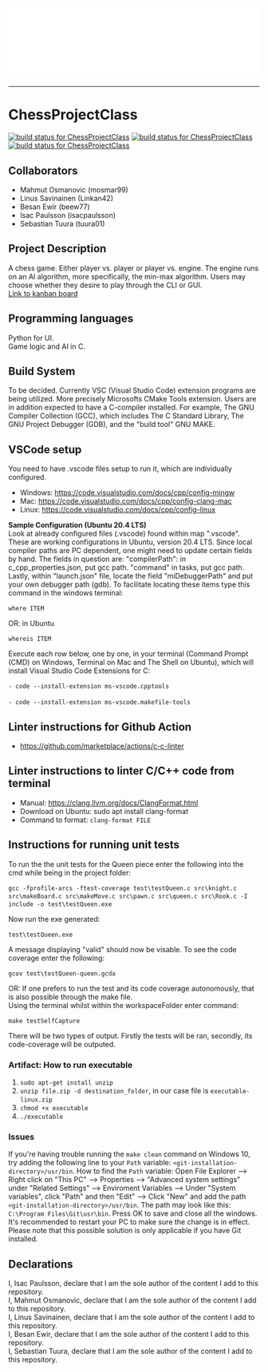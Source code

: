 ![Ultra Deluxe Chess](https://github.com/mosmar99/ChessProjectClass/blob/main/chess_pic.png "Ultra Deluxe Chess")
___
# ChessProjectClass
[![build status for ChessProjectClass](https://github.com/mosmar99/ChessProjectClass/actions/workflows/Tests.yml/badge.svg)](https://github.com/mosmar99/ChessProjectClass/actions/workflows/Tests.yml)
[![build status for ChessProjectClass](https://github.com/mosmar99/ChessProjectClass/actions/workflows/Build.yml/badge.svg)](https://github.com/mosmar99/ChessProjectClass/actions/workflows/Build.yml)
[![build status for ChessProjectClass](https://github.com/mosmar99/ChessProjectClass/actions/workflows/linter.yml/badge.svg)](https://github.com/mosmar99/ChessProjectClass/actions/workflows/linter.yml)

## Collaborators
* Mahmut Osmanovic (mosmar99)
* Linus Savinainen (Linkan42)
* Besan Ewir (beew77)
* Isac Paulsson (isacpaulsson)
* Sebastian Tuura (tuura01)

## Project Description
A chess game. Either player vs. player or player vs. engine. The engine runs on an AI algorithm, more specifically, the min-max algorithm. Users may choose whether they desire to play through the CLI or GUI. <br />
[Link to kanban board](https://github.com/users/mosmar99/projects/2)

## Programming languages
Python for UI. <br />
Game logic and AI in C.

## Build System
To be decided. Currently VSC (Visual Studio Code) extension programs are being utilized. More precisely Microsofts CMake Tools extension. Users are in addition expected to have a C-compiler installed. For example, The GNU Compiler Collection (GCC), which includes The C Standard Library, The GNU Project Debugger  (GDB), and the "build tool" GNU MAKE.

## VSCode setup
You need to have .vscode files setup to run it, which are individually configured.<br />
- Windows: https://code.visualstudio.com/docs/cpp/config-mingw<br />
- Mac: https://code.visualstudio.com/docs/cpp/config-clang-mac<br />
- Linux: https://code.visualstudio.com/docs/cpp/config-linux<br />

**Sample Configuration (Ubuntu 20.4 LTS)**<br />
Look at already configured files (.vscode) found within map ".vscode". These are working configurations in Ubuntu, version 20.4 LTS. Since local compiler paths are PC dependent, one might need to update certain fields by hand. The fields in question are: "compilerPath": in c_cpp_properties.json, put gcc path. "command" in tasks, put gcc path. Lastly, within "launch.json" file, locate the field "miDebuggerPath" and put your own debugger path (gdb). To facilitate locating these items type this command in the windows terminal:

    where ITEM

OR: in Ubuntu

    whereis ITEM

Execute each row below, one by one, in your terminal (Command Prompt (CMD) on Windows, Terminal on Mac and The Shell on Ubuntu), which will install Visual Studio Code Extensions for C:

    - code --install-extension ms-vscode.cpptools

    - code --install-extension ms-vscode.makefile-tools

## Linter instructions for Github Action
- https://github.com/marketplace/actions/c-c-linter <br />

## Linter instructions to linter C/C++ code from terminal
- Manual: https://clang.llvm.org/docs/ClangFormat.html
- Download on Ubuntu: sudo apt install clang-format
- Command to format: ```clang-format FILE```

## Instructions for running unit tests
To run the the unit tests for the Queen piece enter the following into the cmd while being in the project folder:

    gcc -fprofile-arcs -ftest-coverage test\testQueen.c src\knight.c src\makeBoard.c src\makeMove.c src\pawn.c src\queen.c src\Rook.c -I include -o test\testQueen.exe

Now run the exe generated:

    test\testQueen.exe

A message displaying "valid" should now be visable.
To see the code coverage enter the following:

    gcov test\testQueen-queen.gcda
    
OR: If one prefers to run the test and its code coverage autonomously, that is also possible through the make file. <br />
Using the terminal whilst within the workspaceFolder enter command:

    make testSelfCapture
There will be two types of output. Firstly the tests will be ran, secondly, its code-coverage will be outputed.

### Artifact: How to run executable
1. `sudo apt-get install unzip` <br />
2. `unzip file.zip -d destination_folder`, in our case file is `executable-linux.zip` <br />
3. `chmod +x executable`
4. `./executable`

### Issues
If you're having trouble running the `make clean` command on Windows 10, try adding the following line to your `Path` variable: `<git-installation-directory>/usr/bin`. How to find the `Path` variable: Open File Explorer --> Right click on "This PC" --> Properties --> "Advanced system settings" under "Related Settings" --> Enviroment Variables --> Under "System variables", click "Path" and then "Edit" --> Click "New" and add the path `<git-installation-directory>/usr/bin`. The path may look like this: `C:\Program Files\Git\usr\bin`. Press OK to save and close all the windows. It's recommended to restart your PC to make sure the change is in effect. Please note that this possible solution is only applicable if you have Git installed.

## Declarations
I, Isac Paulsson, declare that I am the sole author of the content I add to this repository. <br />
I, Mahmut Osmanovic, declare that I am the sole author of the content I add to this repository. <br />
I, Linus Savinainen, declare that I am the sole author of the content I add to this repository. <br />
I, Besan Ewir, declare that I am the sole author of the content I add to this repository. <br />
I, Sebastian Tuura, declare that I am the sole author of the content I add to this repository. <br />
